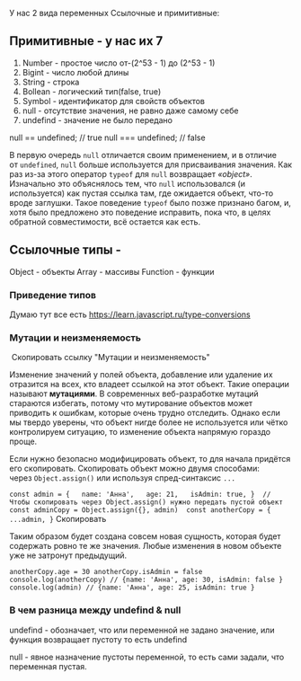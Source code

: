 У нас 2 вида переменных 
Ссылочные и примитивные:


## Примитивные - у нас их 7

1. Number - простое число от-(2^53 - 1) до (2^53 - 1)
2. Bigint - число любой длины
3. String - строка 
4. Bollean - логический тип(false, true)
5. Symbol - идентификатор для свойств объектов
6. null - отсутствие значения, не равно даже самому себе
7. undefind - значение не было передано 

null == undefined; // true
null === undefined; // false

В первую очередь `null` отличается своим применением, и в отличие от `undefined`, `null` больше используется для присваивания значения. Как раз из-за этого оператор `typeof` для `null` возвращает _«object»_. Изначально это объяснялось тем, что `null` использовался (и используется) как пустая ссылка там, где ожидается объект, что-то вроде заглушки. Такое поведение `typeof` было позже признано багом, и, хотя было предложено это поведение исправить, пока что, в целях обратной совместимости, всё остается как есть.


## Ссылочные типы - 
Object - объекты
Array - массивы 
Function - функции

### Приведение типов 

Думаю тут все есть https://learn.javascript.ru/type-conversions 


### Мутации и неизменяемость

 Скопировать ссылку "Мутации и неизменяемость"

Изменение значений у полей объекта, добавление или удаление их отразится на всех, кто владеет ссылкой на этот объект. Такие операции называют **мутациями**. В современных веб-разработке мутаций стараются избегать, потому что мутирование объектов может приводить к ошибкам, которые очень трудно отследить. Однако если мы твердо уверены, что объект нигде более не используется или чётко контролируем ситуацию, то изменение объекта напрямую гораздо проще.

Если нужно безопасно модифицировать объект, то для начала придётся его скопировать. Скопировать объект можно двумя способами: через `Object.assign()` или используя спред-синтаксис `...`

`const admin = {   name: 'Анна',   age: 21,   isAdmin: true, }  // Чтобы скопировать через Object.assign() нужно передать пустой объект const adminCopy = Object.assign({}, admin)  const anotherCopy = {   ...admin, }`
Скопировать

Таким образом будет создана совсем новая сущность, которая будет содержать ровно те же значения. Любые изменения в новом объекте уже не затронут предыдущий.

`anotherCopy.age = 30 anotherCopy.isAdmin = false  console.log(anotherCopy) // {name: 'Анна', age: 30, isAdmin: false }  console.log(admin) // {name: 'Анна', age: 25, isAdmin: true }`


### В чем разница между undefind & null 

undefind - обозначает, что или переменной не задано значение, или функция возвращает пустоту то есть undefind

null - явное назначение пустоты переменной, то есть сами задали, что переменная пустая.